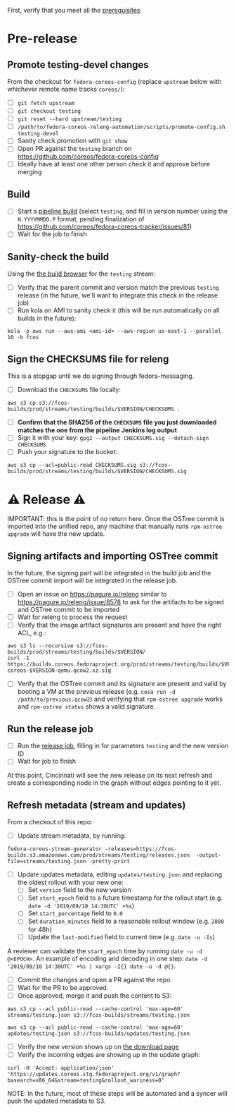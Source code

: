 First, verify that you meet all the [prerequisites](https://github.com/coreos/fedora-coreos-streams/blob/master/release-prereqs.md)

# Pre-release

## Promote testing-devel changes

From the checkout for `fedora-coreos-config` (replace `upstream` below with
whichever remote name tracks `coreos/`):

- [ ] `git fetch upstream`
- [ ] `git checkout testing`
- [ ] `git reset --hard upstream/testing`
- [ ] `/path/to/fedora-coreos-releng-automation/scripts/promote-config.sh testing-devel`
- [ ] Sanity check promotion with `git show`
- [ ] Open PR against the `testing` branch on https://github.com/coreos/fedora-coreos-config
- [ ] Ideally have at least one other person check it and approve before merging

## Build

- [ ] Start a [pipeline build](https://jenkins-fedora-coreos.apps.ci.centos.org/job/fedora-coreos/job/fedora-coreos-fedora-coreos-pipeline/build?delay=0sec) (select `testing`, and fill in version number using the `N.YYYYMMDD.P` format, pending finalization of https://github.com/coreos/fedora-coreos-tracker/issues/81)
- [ ] Wait for the job to finish

## Sanity-check the build

Using the [the build browser](https://builds.coreos.fedoraproject.org/browser) for the `testing` stream:

- [ ] Verify that the parent commit and version match the previous `testing` release (in the future, we'll want to integrate this check in the release job)
- [ ] Run kola on AMI to sanity check it (this will be run automatically on all builds in the future):

```
kola -p aws run --aws-ami <ami-id> --aws-region us-east-1 --parallel 10 -b fcos
```

## Sign the CHECKSUMS file for releng

This is a stopgap until we do signing through fedora-messaging.

- [ ] Download the `CHECKSUMS` file locally:

```
aws s3 cp s3://fcos-builds/prod/streams/testing/builds/$VERSION/CHECKSUMS .
```

- [ ] **Confirm that the SHA256 of the `CHECKSUMS` file you just downloaded matches the one from the pipeline Jenkins log output**
- [ ] Sign it with your key: `gpg2 --output CHECKSUMS.sig --detach-sign CHECKSUMS`
- [ ] Push your signature to the bucket:

```
aws s3 cp --acl=public-read CHECKSUMS.sig s3://fcos-builds/prod/streams/testing/builds/$VERSION/CHECKSUMS.sig
```

# ⚠️ Release ⚠️

IMPORTANT: this is the point of no return here. Once the OSTree commit is
imported into the unified repo, any machine that manually runs `rpm-ostree
upgrade` will have the new update.

## Signing artifacts and importing OSTree commit

In the future, the signing part will be integrated in the build job and the OSTree commit import will be integrated in the release job.

- [ ] Open an issue on https://pagure.io/releng similar to https://pagure.io/releng/issue/8578 to ask for the artifacts to be signed and OSTree commit to be imported
- [ ] Wait for releng to process the request
- [ ] Verify that the image artifact signatures are present and have the right ACL, e.g.:

```
aws s3 ls --recursive s3://fcos-builds/prod/streams/testing/builds/$VERSION/
curl -I https://builds.coreos.fedoraproject.org/prod/streams/testing/builds/$VERSION/x86_64/fedora-coreos-$VERSION-qemu.qcow2.xz.sig
```

- [ ] Verify that the OSTree commit and its signature are present and valid by booting a VM at the previous release (e.g. `cosa run -d /path/to/previous.qcow2`) and verifying that `rpm-ostree upgrade` works and `rpm-ostree status` shows a valid signature.

## Run the release job

- [ ] Run the [release job](https://jenkins-fedora-coreos.apps.ci.centos.org/job/fedora-coreos/job/fedora-coreos-fedora-coreos-pipeline-release/build?delay=0sec), filling in for parameters `testing` and the new version ID
- [ ] Wait for job to finish

At this point, Cincinnati will see the new release on its next refresh and create a corresponding node in the graph without edges pointing to it yet.

## Refresh metadata (stream and updates)

From a checkout of this repo:

- [ ] Update stream metadata, by running:


```
fedora-coreos-stream-generator -releases=https://fcos-builds.s3.amazonaws.com/prod/streams/testing/releases.json  -output-file=streams/testing.json -pretty-print
```

- [ ] Update updates metadata, editing `updates/testing.json` and replacing the oldest rollout with your new one:
  - [ ] Set `version` field to the new version
  - [ ] Set `start_epoch` field to a future timestamp for the rollout start (e.g. `date -d '2019/09/10 14:30UTC' +%s`)
  - [ ] Set `start_percentage` field to `0.0`
  - [ ] Set `duration_minutes` field to a reasonable rollout window (e.g. `2880` for 48h)
  - [ ] Update the `last-modified` field to current time (e.g. `date -u -Is`)

A reviewer can validate the `start_epoch` time by running `date -u -d @<EPOCH>`. An example of encoding and decoding in one step: `date -d '2019/09/10 14:30UTC' +%s | xargs -I{} date -u -d @{}`. 

- [ ] Commit the changes and open a PR against the repo.
- [ ] Wait for the PR to be approved.
- [ ] Once approved, merge it and push the content to S3:

```
aws s3 cp --acl public-read --cache-control 'max-age=60' streams/testing.json s3://fcos-builds/streams/testing.json

aws s3 cp --acl public-read --cache-control 'max-age=60' updates/testing.json s3://fcos-builds/updates/testing.json
```

- [ ] Verify the new version shows up on [the download page](https://getfedora.org/en/coreos/download/)
- [ ] Verify the incoming edges are showing up in the update graph:

```
curl -H 'Accept: application/json' 'https://updates.coreos.stg.fedoraproject.org/v1/graph?basearch=x86_64&stream=testing&rollout_wariness=0'
```

NOTE: In the future, most of these steps will be automated and a syncer will push the updated metadata to S3.
